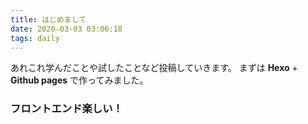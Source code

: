 ```yaml
---
title: はじめまして
date: 2020-03-03 03:06:18
tags: daily
---
```


あれこれ学んだことや試したことなど投稿していきます。
まずは **Hexo** + **Github pages** で作ってみました。

### フロントエンド楽しい！
